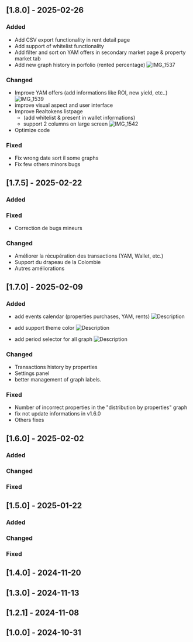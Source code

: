 ## [1.8.0] - 2025-02-26

### Added
- Add CSV export functionality in rent detail page
- Add support of whitelist functionality
- Add filter and sort on YAM offers in secondary market page & property market tab
- Add new graph history in porfolio (rented percentage)
  ![IMG_1537](https://github.com/user-attachments/assets/355741b9-6182-4db7-857a-122e984e8c31)

### Changed
- Improve YAM offers (add informations like ROI, new yield,  etc..)
  ![IMG_1539](https://github.com/user-attachments/assets/0566b602-c50b-4d63-8795-ccb4b719ddf7)
- improve visual aspect and user interface
- Improve Realtokens listpage
  - (add whitelist & present in wallet informations)
  - support 2 columns on large screen
    ![IMG_1542](https://github.com/user-attachments/assets/7cafec0e-50ee-4a36-bbc9-5d5f9094e9ed)
- Optimize code

### Fixed
- Fix wrong date sort il some graphs
- Fix few others  minors bugs

## [1.7.5] - 2025-02-22

### Added

### Fixed

- Correction de bugs mineurs

### Changed

- Améliorer la récupération des transactions (YAM, Wallet, etc.)
- Support du drapeau de la Colombie
- Autres améliorations


## [1.7.0] - 2025-02-09

### Added

- add events calendar (properties purchases, YAM, rents)
![Description](https://github.com/user-attachments/assets/31b9aaeb-f9da-47ad-8036-1ef79c02e922?s=50)

- add support theme color
![Description](https://github.com/user-attachments/assets/869eff20-1b88-45d2-983f-eed1b561713d?s=50)

- add period selector for all graph
![Description](https://github.com/user-attachments/assets/979430e3-7092-4c15-bcb5-8a0319edb7ab?s=200)

### Changed
- Transactions history by properties
- Settings panel
- better management of graph labels.

### Fixed
- Number of incorrect properties in the "distribution by properties" graph 
- fix not update informations in v1.6.0
- Others fixes

## [1.6.0] - 2025-02-02

### Added


### Changed


### Fixed

## [1.5.0] - 2025-01-22

### Added


### Changed


### Fixed

## [1.4.0] - 2024-11-20
## [1.3.0] - 2024-11-13
## [1.2.1] - 2024-11-08
## [1.0.0] - 2024-10-31
